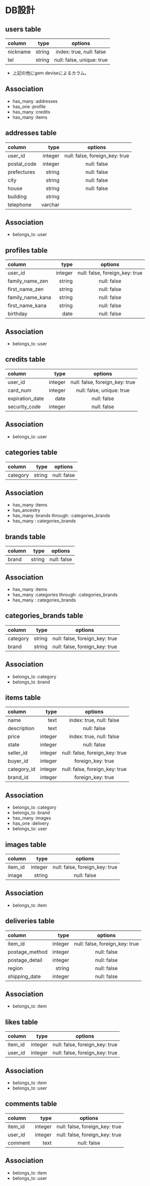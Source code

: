 # DB設計

## users table
| column     | type        | options                    |
|:-----------|------------:|:--------------------------:|
| nickname   | string      | index: true, null: false   |
| tel        | string      | null: false, unique: true  |
+ 上記の他にgem deviseによるカラム。

## Association
+ has_many :addresses
+ has_one  :profile
+ has_many :credits
+ has_many :items

## addresses table
| column           | type        | options                        |
|:---------------- |------------:|:------------------------------:|
| user_id          | integer     | null: false, foreign_key: true |
| postal_code      | integer     | null: false                    |
| prefectures      | string      | null: false                    |
| city             | string      | null: false                    |
| house            | string      | null: false                    |
| building         | string      |                                |
| telephone        | varchar     |                                |

## Association
+ belongs_to :user


## profiles table
| column           | type        | options                        |
|:---------------- |------------:|:------------------------------:|
| user_id          | integer     | null: false, foreign_key: true |
| family_name_zen  | string      | null: false                    |
| first_name_zen   | string      | null: false                    |
| family_name_kana | string      | null: false                    |
| first_name_kana  | string      | null: false                    |
| birthday         | date        | null: false                    |


## Association
+ belongs_to :user


## credits table
| column           | type         | options                        |
|:---------------- |-------------:|:------------------------------:|
| user_id          | integer      | null: false, foreign_key: true |
| card_num         | integer      | null: false, unique: true      |
| expiration_date  | date         | null: false                    |
| security_code    | integer      | null: false                    |

## Association
+ belongs_to :user

## categories table
| column           | type        | options                        |
|:---------------- |------------:|:------------------------------:|
| category         | string      | null: false                    |

## Association
+ has_many :items
+ has_ancestry
+ has_many :brands through: :categories_brands
+ has_many : categories_brands

## brands table
| column           | type        | options                        |
|:---------------- |------------:|:------------------------------:|
| brand            | string      | null: false                    |

## Association
+ has_many :items
+ has_many :categories through: :categories_brands
+ has_many : categories_brands

## categories_brands table
| column           | type        | options                        |
|:---------------- |------------:|:------------------------------:|
| category         | string      | null: false, foreign_key: true |
| brand            | string      | null: false, foreign_key: true |

## Association
+ belongs_to :category
+ belongs_to :brand

## items table
| column     | type        | options                    |
|:-----------|------------:|:--------------------------:|
| name       | text        | index: true, null: false   |
| description| text        | null: false                |
| price      | integer     | index: true, null: false   |
| state      | integer     | null: false                |
| seller_id  | integer     | null: false, foreign_key: true|
| buyer_id   | integer     | foreign_key: true          |
| category_id| integer     | null: false, foreign_key: true|
| brand_id   | integer     | foreign_key: true          |

## Association
+ belongs_to :category
+ belongs_to :brand
+ has_many :images
+ has_one :delivery
+ belongs_to: user

## images table
| column     | type        | options                          |
|:-----------|------------:|:--------------------------------:|
| item_id    | integer     | null: false, foreign_key: true   |
| image      | string      | null: false                      |

## Association
+ belongs_to :item

## deliveries table
| column          | type        | options                        |
|:--------------- |------------:|:------------------------------:|
| item_id         | integer     | null: false, foreign_key: true |
| postage_method  | integer     | null: false                    |
| postage_detail  | integer     | null: false                    |
| region          | string      | null: false                    |
| shipping_date   | integer     | null: false                    |

## Association
+ belongs_to :item

## likes table
| column          | type        | options                        |
|:--------------- |------------:|:------------------------------:|
| item_id         | integer     | null: false, foreign_key: true |
| user_id         | integer     | null: false, foreign_key: true |

## Association
+ belongs_to :item
+ belongs_to :user

## comments table
| column          | type        | options                        |
|:--------------- |------------:|:------------------------------:|
| item_id         | integer     | null: false, foreign_key: true |
| user_id         | integer     | null: false, foreign_key: true |
| comment         | text        | null: false                    |

## Association
+ belongs_to :item
+ belongs_to :user

